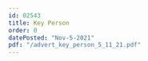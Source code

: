 ```yaml
---
id: 02543
title: Key Person
order: 0
datePosted: "Nov-5-2021"
pdf: "/advert_key_person_5_11_21.pdf"
---
```

